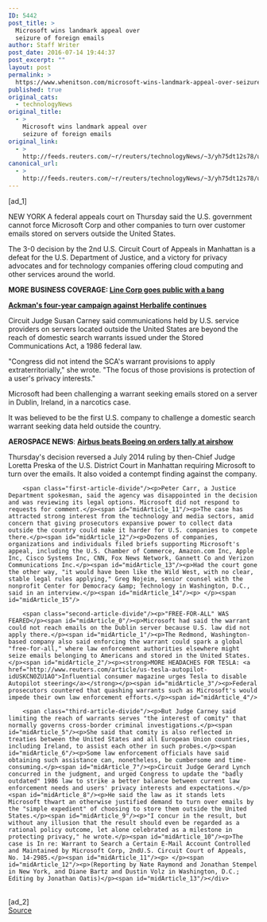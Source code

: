 ```yaml
---
ID: 5442
post_title: >
  Microsoft wins landmark appeal over
  seizure of foreign emails
author: Staff Writer
post_date: 2016-07-14 19:44:37
post_excerpt: ""
layout: post
permalink: >
  https://www.whenitson.com/microsoft-wins-landmark-appeal-over-seizure-of-foreign-emails/
published: true
original_cats:
  - technologyNews
original_title:
  - >
    Microsoft wins landmark appeal over
    seizure of foreign emails
original_link:
  - >
    http://feeds.reuters.com/~r/reuters/technologyNews/~3/yh75dt12s78/us-microsoft-usa-warrant-idUSKCN0ZU1RJ
canonical_url:
  - >
    http://feeds.reuters.com/~r/reuters/technologyNews/~3/yh75dt12s78/us-microsoft-usa-warrant-idUSKCN0ZU1RJ
---
```

 [ad_1]
<br><div id="articleText">
<span id="midArticle_start"/>

<span id="midArticle_0"/><span class="focusParagraph" readability="3"><p><span class="articleLocation">NEW YORK</span> A federal appeals court on Thursday said the U.S. government cannot force Microsoft Corp and other companies to turn over customer emails stored on servers outside the United States.</p></span><span id="midArticle_1"/><p>The 3-0 decision by the 2nd U.S. Circuit Court of Appeals in Manhattan is a defeat for the U.S. Department of Justice, and a victory for privacy advocates and for technology companies offering cloud computing and other services around the world.</p><span id="midArticle_2"/><p><strong>MORE BUSINESS COVERAGE: <a href="http://www.reuters.com/article/us-line-listing-idUSKCN0ZU1P7">Line Corp goes public with a bang</a></strong></p><span id="midArticle_3"/><p><strong><a href="http://www.reuters.com/article/us-funds-ackman-herbalife-idUSKCN0ZU23E">Ackman's four-year campaign against Herbalife continues</a></strong></p><span id="midArticle_4"/><p>Circuit Judge Susan Carney said communications held by U.S. service providers on servers located outside the United States are beyond the reach of domestic search warrants issued under the Stored Communications Act, a 1986 federal law.</p><span id="midArticle_5"/><p>"Congress did not intend the SCA's warrant provisions to apply extraterritorially," she wrote. "The focus of those provisions is protection of a user's privacy interests."</p><span id="midArticle_6"/><p>Microsoft had been challenging a warrant seeking emails stored on a server in Dublin, Ireland, in a narcotics case.</p><span id="midArticle_7"/><p>It was believed to be the first U.S. company to challenge a domestic search warrant seeking data held outside the country.</p><span id="midArticle_8"/><p><strong>AEROSPACE NEWS</strong>: <strong><a href="http://www.reuters.com/article/us-airshow-britain-airbus-group-orders-idUSKCN0ZU17U?il=0">Airbus beats Boeing on orders tally at airshow</a></strong></p><span id="midArticle_9"/><p>Thursday's decision reversed a July 2014 ruling by then-Chief Judge Loretta Preska of the U.S. District Court in Manhattan requiring Microsoft to turn over the emails. It also voided a contempt finding against the company.</p><span id="midArticle_10"/>
        
        <span class="first-article-divide"/><p>Peter Carr, a Justice Department spokesman, said the agency was disappointed in the decision and was reviewing its legal options. Microsoft did not respond to requests for comment.</p><span id="midArticle_11"/><p>The case has attracted strong interest from the technology and media sectors, amid concern that giving prosecutors expansive power to collect data outside the country could make it harder for U.S. companies to compete there.</p><span id="midArticle_12"/><p>Dozens of companies, organizations and individuals filed briefs supporting Microsoft's appeal, including the U.S. Chamber of Commerce, Amazon.com Inc, Apple Inc, Cisco Systems Inc, CNN, Fox News Network, Gannett Co and Verizon Communications Inc.</p><span id="midArticle_13"/><p>Had the court gone the other way, "it would have been like the Wild West, with no clear, stable legal rules applying," Greg Nojeim, senior counsel with the nonprofit Center for Democracy &amp; Technology in Washington, D.C., said in an interview.</p><span id="midArticle_14"/><p> </p><span id="midArticle_15"/>
        
        <span class="second-article-divide"/><p>"FREE-FOR-ALL" WAS FEARED</p><span id="midArticle_0"/><p>Microsoft had said the warrant could not reach emails on the Dublin server because U.S. law did not apply there.</p><span id="midArticle_1"/><p>The Redmond, Washington-based company also said enforcing the warrant could spark a global "free-for-all," where law enforcement authorities elsewhere might seize emails belonging to Americans and stored in the United States.</p><span id="midArticle_2"/><p><strong>MORE HEADACHES FOR TESLA: <a href="http://www.reuters.com/article/us-tesla-autopilot-idUSKCN0ZU1AO">Influential consumer magazine urges Tesla to disable Autopilot steering</a></strong></p><span id="midArticle_3"/><p>Federal prosecutors countered that quashing warrants such as Microsoft's would impede their own law enforcement efforts.</p><span id="midArticle_4"/>
        
        <span class="third-article-divide"/><p>But Judge Carney said limiting the reach of warrants serves "the interest of comity" that normally governs cross-border criminal investigations.</p><span id="midArticle_5"/><p>She said that comity is also reflected in treaties between the United States and all European Union countries, including Ireland, to assist each other in such probes.</p><span id="midArticle_6"/><p>Some law enforcement officials have said obtaining such assistance can, nonetheless, be cumbersome and time-consuming.</p><span id="midArticle_7"/><p>Circuit Judge Gerard Lynch concurred in the judgment, and urged Congress to update the "badly outdated" 1986 law to strike a better balance between current law enforcement needs and users' privacy interests and expectations.</p><span id="midArticle_8"/><p>He said the law as it stands lets Microsoft thwart an otherwise justified demand to turn over emails by the "simple expedient" of choosing to store them outside the United States.</p><span id="midArticle_9"/><p>"I concur in the result, but without any illusion that the result should even be regarded as a rational policy outcome, let alone celebrated as a milestone in protecting privacy," he wrote.</p><span id="midArticle_10"/><p>The case is In re: Warrant to Search a Certain E-Mail Account Controlled and Maintained by Microsoft Corp, 2ndU.S. Circuit Court of Appeals, No. 14-2985.</p><span id="midArticle_11"/><p> </p><span id="midArticle_12"/><p>(Reporting by Nate Raymond and Jonathan Stempel in New York, and Diane Bartz and Dustin Volz in Washington, D.C.; Editing by Jonathan Oatis)</p><span id="midArticle_13"/></div>
<br>[ad_2]
<br><a href="http://feeds.reuters.com/~r/reuters/technologyNews/~3/yh75dt12s78/us-microsoft-usa-warrant-idUSKCN0ZU1RJ">Source </a>